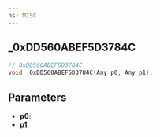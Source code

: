 ```yaml
---
ns: MISC
---
```

## _0xDD560ABEF5D3784C

```c
// 0xDD560ABEF5D3784C
void _0xDD560ABEF5D3784C(Any p0, Any p1);
```

## Parameters
* **p0**:
* **p1**:
